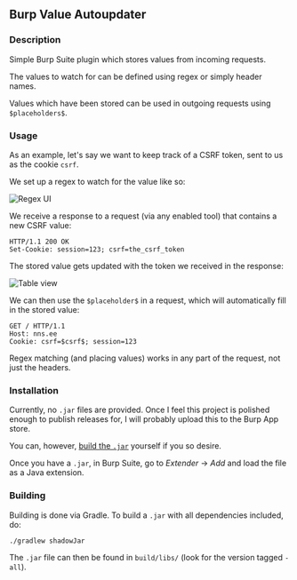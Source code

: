 ## Burp Value Autoupdater

### Description
Simple Burp Suite plugin which stores values from incoming requests.

The values to watch for can be defined using regex or simply header names.

Values which have been stored can be used in outgoing requests using `$placeholders$`.

### Usage

As an example, let's say we want to keep track of a CSRF token, sent to us as the cookie `csrf`.

We set up a regex to watch for the value like so:

![Regex UI](https://nns.ee/vua/regex-ui.png)

We receive a response to a request (via any enabled tool) that contains a new CSRF value:
```
HTTP/1.1 200 OK
Set-Cookie: session=123; csrf=the_csrf_token
```

The stored value gets updated with the token we received in the response:

![Table view](https://nns.ee/vua/table-view.png)

We can then use the `$placeholder$` in a request, which will automatically fill in the stored value:
```http
GET / HTTP/1.1
Host: nns.ee
Cookie: csrf=$csrf$; session=123
```

Regex matching (and placing values) works in any part of the request, not just the headers.

### Installation

Currently, no `.jar` files are provided. Once I feel this project is polished enough to publish releases for, I will probably upload this to the Burp App store.

You can, however, [build the `.jar`](#building) yourself if you so desire.

Once you have a `.jar`, in Burp Suite, go to _Extender_ -> _Add_ and load the file as a Java extension.

### Building

Building is done via Gradle. To build a `.jar` with all dependencies included, do:

```
./gradlew shadowJar
```

The `.jar` file can then be found in `build/libs/` (look for the version tagged `-all`).